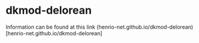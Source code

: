 # dkmod-delorean

Information can be found at this link 
(henrio-net.github.io/dkmod-delorean)[henrio-net.github.io/dkmod-delorean]
